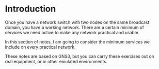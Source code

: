 # Introduction

Once you have a network switch with two nodes on the same broadcast domain, you have a working network. There are a certain minimum of services we need active to make any network practical and usable.&#x20;

In this section of notes, I am going to consider the minimum services we include on every practical network.

These notes are based on GNS3, but you can carry these exercises out on real equipment, or in other emulated environments.
